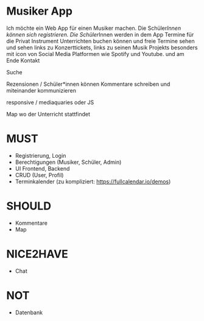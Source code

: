# Musiker App
Ich möchte ein Web App für einen Musiker machen. Die Schüler*Innen können sich registrieren. Die Schüler*Innen werden in dem App Termine für die Privat Instrument Unterrichten buchen können und freie Termine sehen und sehen links zu Konzerttickets, links zu seinen Musik Projekts besonders mit icon von Social Media Platformen wie Spotify und Youtube. und am Ende Kontakt

Suche

Rezensionen / Schüler*innen können Kommentare schreiben und miteinander kommunizieren

responsive / mediaquaries oder JS

Map wo der Unterricht stattfindet

# MUST
- Registrierung, Login  
- Berechtigungen (Musiker, Schüler, Admin)  
- UI Frontend, Backend  
- CRUD (User, Profil)  
- Terminkalender (zu kompliziert: https://fullcalendar.io/demos)  

# SHOULD
- Kommentare  
- Map  

# NICE2HAVE
- Chat  

# NOT
- Datenbank
